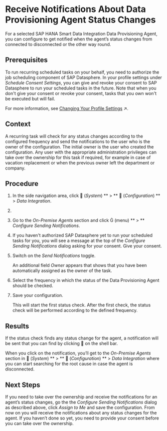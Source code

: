 <!-- loio85790bbfb2644c758e5f2d5a50abfb53 -->

<link rel="stylesheet" type="text/css" href="css/sap-icons.css"/>

# Receive Notifications About Data Provisioning Agent Status Changes

For a selected SAP HANA Smart Data Integration Data Provisioning Agent, you can configure to get notified when the agent’s status changes from connected to disconnected or the other way round.



<a name="loio85790bbfb2644c758e5f2d5a50abfb53__prereq_omt_z5w_w4b"/>

## Prerequisites

To run recurring scheduled tasks on your behalf, you need to authorize the job scheduling component of SAP Datasphere. In your profile settings under *Schedule Consent Settings*, you can give and revoke your consent to SAP Datasphere to run your scheduled tasks in the future. Note that when you don't give your consent or revoke your consent, tasks that you own won't be executed but will fail.

For more information, see [Changing Your Profile Settings](https://help.sap.com/viewer/d4f3c5a0bb074d09ae9b42b2b9bd7a08/cloud/en-US/1084796d09464e78870f32cab8584dfc.html "A user profile resembles a business card and consists of standard user data, such as your name and email address. The profile also includes user preferences as well as data privacy and task scheduling consent options.") :arrow_upper_right:.



<a name="loio85790bbfb2644c758e5f2d5a50abfb53__context_zyk_qkb_3rb"/>

## Context

A recurring task will check for any status changes according to the configured frequency and send the notifications to the user who is the owner of the configuration. The initial owner is the user who created the configuration. Any user with the appropriate administration privileges can take over the ownership for this task if required, for example in case of vacation replacement or when the previous owner left the department or company.



## Procedure

1.  In the side navigation area, click <span class="FPA-icons"></span> \(*System*\) ** \> ** :wrench: \(*Configuration*\) ** \> *Data Integration*.

2.  

3.  Go to the *On-Premise Agents* section and click <span class="SAP-icons"></span> \(menu\) ** \> ** *Configure Sending Notifications*.

4.  If you haven't authorized SAP Datasphere yet to run your scheduled tasks for you, you will see a message at the top of the *Configure Sending Notifications* dialog asking for your consent. Give your consent.

5.  Switch on the *Send Notifications* toggle.

    An additional field *Owner* appears that shows that you have been automatically assigned as the owner of the task.

6.  Select the frequency in which the status of the Data Provisioning Agent should be checked.

7.  Save your configuration.

    This will start the first status check. After the first check, the status check will be performed according to the defined frequency.




<a name="loio85790bbfb2644c758e5f2d5a50abfb53__result_rp2_jnb_3rb"/>

## Results

If the status check finds any status change for the agent, a notification will be sent that you can find by clicking :bell: on the shell bar.

When you click on the notification, you’ll get to the *On-Premise Agents* section in <span class="FPA-icons"></span> \(*System*\) ** \> ** :wrench: \(*Configuration*\) ** \> *Data Integration* where you can start searching for the root cause in case the agent is disconnected.



<a name="loio85790bbfb2644c758e5f2d5a50abfb53__postreq_jdc_g4b_3rb"/>

## Next Steps

If you need to take over the ownership and receive the notifications for an agent’s status changes, go the the *Configure Sending Notifications* dialog as described above, click *Assign to Me* and save the configuration. From now on you will receive the notifications about any status changes for the agent. If you haven’t done so yet, you need to provide your consent before you can take over the ownership.

